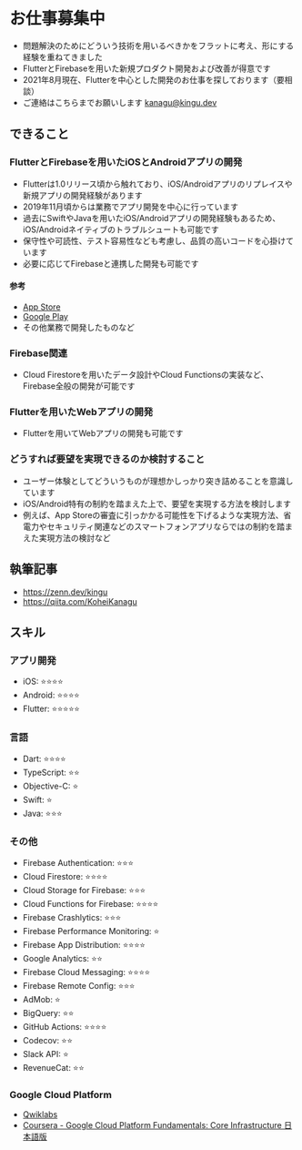 # お仕事募集中

- 問題解決のためにどういう技術を用いるべきかをフラットに考え、形にする経験を重ねてきました
- FlutterとFirebaseを用いた新規プロダクト開発および改善が得意です
- 2021年8月現在、Flutterを中心とした開発のお仕事を探しております（要相談）
- ご連絡はこちらまでお願いします [kanagu@kingu.dev](mailto:kanagu@kingu.dev)

## できること

### FlutterとFirebaseを用いたiOSとAndroidアプリの開発

- Flutterは1.0リリース頃から触れており、iOS/Androidアプリのリプレイスや新規アプリの開発経験があります
- 2019年11月頃からは業務でアプリ開発を中心に行っています
- 過去にSwiftやJavaを用いたiOS/Androidアプリの開発経験もあるため、iOS/Androidネイティブのトラブルシュートも可能です
- 保守性や可読性、テスト容易性なども考慮し、品質の高いコードを心掛けています
- 必要に応じてFirebaseと連携した開発も可能です

#### 参考

- [App Store](https://apps.apple.com/am/developer/id1530720615)
- [Google Play](https://play.google.com/store/apps/developer?id=Kohei+Kanagu)
- その他業務で開発したものなど

### Firebase関連

- Cloud Firestoreを用いたデータ設計やCloud Functionsの実装など、Firebase全般の開発が可能です

### Flutterを用いたWebアプリの開発

- Flutterを用いてWebアプリの開発も可能です

### どうすれば要望を実現できるのか検討すること

- ユーザー体験としてどういうものが理想かしっかり突き詰めることを意識しています
- iOS/Android特有の制約を踏まえた上で、要望を実現する方法を検討します
- 例えば、App Storeの審査に引っかかる可能性を下げるような実現方法、省電力やセキュリティ関連などのスマートフォンアプリならではの制約を踏まえた実現方法の検討など

## 執筆記事

- <https://zenn.dev/kingu>
- <https://qiita.com/KoheiKanagu>

## スキル

### アプリ開発

- iOS: ⭐⭐⭐⭐
- Android: ⭐⭐⭐⭐
- Flutter: ⭐⭐⭐⭐⭐

### 言語

- Dart: ⭐⭐⭐⭐
- TypeScript: ⭐⭐
- Objective-C: ⭐
- Swift: ⭐
- Java: ⭐⭐⭐

### その他

- Firebase Authentication: ⭐⭐⭐
- Cloud Firestore: ⭐⭐⭐⭐
- Cloud Storage for Firebase: ⭐⭐⭐
- Cloud Functions for Firebase: ⭐⭐⭐⭐
- Firebase Crashlytics: ⭐⭐⭐
- Firebase Performance Monitoring: ⭐
- Firebase App Distribution: ⭐⭐⭐⭐
- Google Analytics: ⭐⭐
- Firebase Cloud Messaging: ⭐⭐⭐⭐
- Firebase Remote Config: ⭐⭐⭐
- AdMob: ⭐
- BigQuery: ⭐⭐
- GitHub Actions: ⭐⭐⭐⭐
- Codecov: ⭐⭐
- Slack API: ⭐
- RevenueCat: ⭐⭐

### Google Cloud Platform

- [Qwiklabs](https://google.qwiklabs.com/public_profiles/98bbb4d5-74da-4dc3-a38f-912ed3b501d7)
- [Coursera - Google Cloud Platform Fundamentals: Core Infrastructure 日本語版](https://www.coursera.org/account/accomplishments/verify/PKZC566YN7BF?utm_source=link)
